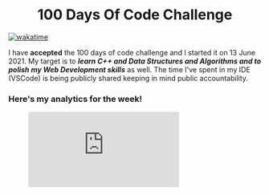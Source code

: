 <h1 align = "center">100 Days Of Code Challenge</h1>

[![wakatime](https://wakatime.com/badge/github/arnavk09/100-days-of-code.svg)](https://wakatime.com/badge/github/arnavk09/100-days-of-code)

<p>I have <b>accepted</b> the 100 days of code challenge and I started it on 13 June 2021. My target is to <b><i>learn C++ and Data Structures and Algorithms and to polish my Web Development skills</i></b> as well. The time I've spent in my IDE (VSCode) is being publicly shared keeping in mind public accountability.</p>
<h3>Here's my analytics for the week!</h3>
<figure><embed src="https://wakatime.com/share/@ac082c1c-19bc-4218-9e86-490f11a132ab/889f8a3d-6837-4416-8f77-9ab351cb35c4.svg"></embed></figure>